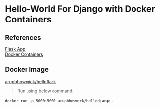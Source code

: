 # Hello-World For Django with Docker Containers

## References  
[Flask App](https://code.visualstudio.com/docs/python/tutorial-django)  
[Docker Containers](https://code.visualstudio.com/docs/containers/quickstart-python) 

## Docker Image
[arupbhowmick/helloflask](https://hub.docker.com/repository/docker/arupbhowmick/hellodjango)

> Run using below command:

```docker run -p 5000:5000 arupbhowmick/hellodjango```
.